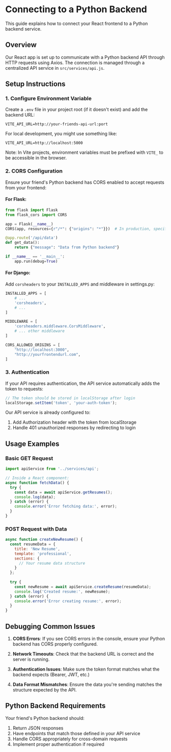 # Connecting to a Python Backend

This guide explains how to connect your React frontend to a Python backend service.

## Overview

Our React app is set up to communicate with a Python backend API through HTTP requests using Axios. The connection is managed through a centralized API service in `src/services/api.js`.

## Setup Instructions

### 1. Configure Environment Variable

Create a `.env` file in your project root (if it doesn't exist) and add the backend URL:

```
VITE_API_URL=http://your-friends-api-url:port
```

For local development, you might use something like:
```
VITE_API_URL=http://localhost:5000
```

Note: In Vite projects, environment variables must be prefixed with `VITE_` to be accessible in the browser.

### 2. CORS Configuration

Ensure your friend's Python backend has CORS enabled to accept requests from your frontend:

#### For Flask:
```python
from flask import Flask
from flask_cors import CORS

app = Flask(__name__)
CORS(app, resources={r"/*": {"origins": "*"}})  # In production, specify exact origin

@app.route('/api/data')
def get_data():
    return {"message": "Data from Python backend"}

if __name__ == '__main__':
    app.run(debug=True)
```

#### For Django:
Add `corsheaders` to your `INSTALLED_APPS` and middleware in settings.py:
```python
INSTALLED_APPS = [
    # ...
    'corsheaders',
    # ...
]

MIDDLEWARE = [
    'corsheaders.middleware.CorsMiddleware',
    # ... other middleware
]

CORS_ALLOWED_ORIGINS = [
    "http://localhost:3000",
    "http://yourfrontendurl.com",
]
```

### 3. Authentication

If your API requires authentication, the API service automatically adds the token to requests:

```javascript
// The token should be stored in localStorage after login
localStorage.setItem('token', 'your-auth-token');
```

Our API service is already configured to:
1. Add Authorization header with the token from localStorage
2. Handle 401 unauthorized responses by redirecting to login

## Usage Examples

### Basic GET Request
```javascript
import apiService from '../services/api';

// Inside a React component:
async function fetchData() {
  try {
    const data = await apiService.getResumes();
    console.log(data);
  } catch (error) {
    console.error('Error fetching data:', error);
  }
}
```

### POST Request with Data
```javascript
async function createNewResume() {
  const resumeData = {
    title: 'New Resume',
    template: 'professional',
    sections: {
      // Your resume data structure
    }
  };
  
  try {
    const newResume = await apiService.createResume(resumeData);
    console.log('Created resume:', newResume);
  } catch (error) {
    console.error('Error creating resume:', error);
  }
}
```

## Debugging Common Issues

1. **CORS Errors**: If you see CORS errors in the console, ensure your Python backend has CORS properly configured.

2. **Network Timeouts**: Check that the backend URL is correct and the server is running.

3. **Authentication Issues**: Make sure the token format matches what the backend expects (Bearer, JWT, etc.)

4. **Data Format Mismatches**: Ensure the data you're sending matches the structure expected by the API.

## Python Backend Requirements

Your friend's Python backend should:

1. Return JSON responses
2. Have endpoints that match those defined in your API service
3. Handle CORS appropriately for cross-domain requests
4. Implement proper authentication if required 